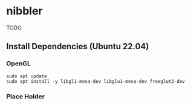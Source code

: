 # nibbler

TODO

## Install Dependencies (Ubuntu 22.04)

### OpenGL
```shell
sudo apt update
sudo apt install -y libgl1-mesa-dev libglu1-mesa-dev freeglut3-dev
```

### Place Holder
